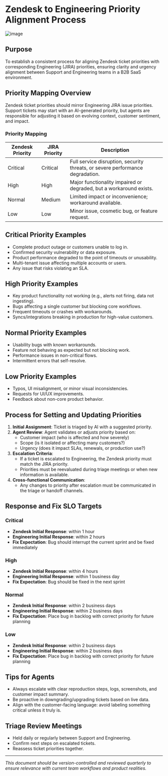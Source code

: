 # Zendesk to Engineering Priority Alignment Process

![image](https://github.com/user-attachments/assets/9d179894-2dd5-4a33-b2f3-b47ec535a9c4)


## Purpose

To establish a consistent process for aligning Zendesk ticket priorities with corresponding Engineering (JIRA) priorities, ensuring clarity and urgency alignment between Support and Engineering teams in a B2B SaaS environment.

## Priority Mapping Overview

Zendesk ticket priorities should mirror Engineering JIRA issue priorities. Support tickets may start with an AI-generated priority, but agents are responsible for adjusting it based on evolving context, customer sentiment, and impact.

### Priority Mapping

| Zendesk Priority | JIRA Priority | Description                                                                 |
|------------------|---------------|-----------------------------------------------------------------------------|
| Critical         | Critical      | Full service disruption, security threats, or severe performance degradation. |
| High             | High          | Major functionality impaired or degraded, but a workaround exists.         |
| Normal           | Medium        | Limited impact or inconvenience; workaround available.                     |
| Low              | Low           | Minor issue, cosmetic bug, or feature request.                             |

## Critical Priority Examples

- Complete product outage or customers unable to log in.
- Confirmed security vulnerability or data exposure.
- Product performance degraded to the point of timeouts or unusability.
- Multi-tenant issue affecting multiple accounts or users.
- Any issue that risks violating an SLA.

## High Priority Examples

- Key product functionality not working (e.g., alerts not firing, data not ingesting).
- Bugs affecting a single customer but blocking core workflows.
- Frequent timeouts or crashes with workarounds.
- Syncs/integrations breaking in production for high-value customers.

## Normal Priority Examples

- Usability bugs with known workarounds.
- Feature not behaving as expected but not blocking work.
- Performance issues in non-critical flows.
- Intermittent errors that self-resolve.

## Low Priority Examples

- Typos, UI misalignment, or minor visual inconsistencies.
- Requests for UI/UX improvements.
- Feedback about non-core product behavior.

## Process for Setting and Updating Priorities

1. **Initial Assignment**: Ticket is triaged by AI with a suggested priority.
2. **Agent Review**: Agent validates or adjusts priority based on:
   - Customer impact (who is affected and how severely)
   - Scope (is it isolated or affecting many customers?)
   - Urgency (does it impact SLAs, renewals, or production use?)
3. **Escalation Criteria**:
   - If a ticket is escalated to Engineering, the Zendesk priority must match the JIRA priority.
   - Priorities must be reevaluated during triage meetings or when new information is available.
4. **Cross-functional Communication**:
   - Any changes to priority after escalation must be communicated in the triage or handoff channels.

## Response and Fix SLO Targets

### Critical
- **Zendesk Initial Response**: within 1 hour  
- **Engineering Initial Response**: within 2 hours  
- **Fix Expectation**: Bug should interrupt the current sprint and be fixed immediately

### High
- **Zendesk Initial Response**: within 4 hours  
- **Engineering Initial Response**: within 1 business day  
- **Fix Expectation**: Bug should be fixed in the next sprint

### Normal
- **Zendesk Initial Response**: within 2 business days  
- **Engineering Initial Response**: within 2 business days  
- **Fix Expectation**: Place bug in backlog with correct priority for future planning

### Low
- **Zendesk Initial Response**: within 2 business days  
- **Engineering Initial Response**: within 2 business days  
- **Fix Expectation**: Place bug in backlog with correct priority for future planning

## Tips for Agents

- Always escalate with clear reproduction steps, logs, screenshots, and customer impact summary.
- Be proactive in downgrading/upgrading tickets based on live data.
- Align with the customer-facing language: avoid labeling something critical unless it truly is.

## Triage Review Meetings

- Held daily or regularly between Support and Engineering.
- Confirm next steps on escalated tickets.
- Reassess ticket priorities together.

---

_This document should be version-controlled and reviewed quarterly to ensure relevance with current team workflows and product realities._
